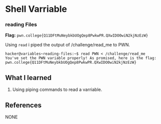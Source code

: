 # Shell Varriable 

### reading Files 

**Flag:** `pwn.college{Q11DFtMuNeybkbUOgQep8PwkwPR.QXwIDO0wiN2kjNzEzW}`

Using `read` i piped the output of /challenge/read_me to PWN. 

```
hacker@variables~reading-files:~$ read PWN < /challenge/read_me
You've set the PWN variable properly! As promised, here is the flag:
pwn.college{Q11DFtMuNeybkbUOgQep8PwkwPR.QXwIDO0wiN2kjNzEzW}
```

## What I learned

1. Using piping commands to read a varriable. 

## References

NONE
